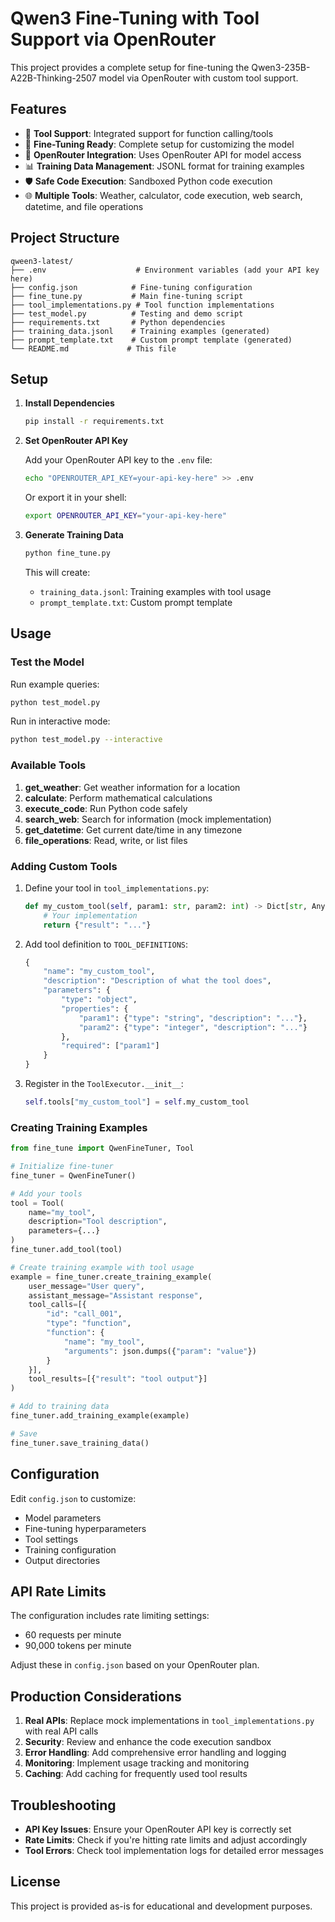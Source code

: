 # Qwen3 Fine-Tuning with Tool Support via OpenRouter

This project provides a complete setup for fine-tuning the Qwen3-235B-A22B-Thinking-2507 model via OpenRouter with custom tool support.

## Features

- 🔧 **Tool Support**: Integrated support for function calling/tools
- 🎯 **Fine-Tuning Ready**: Complete setup for customizing the model
- 🚀 **OpenRouter Integration**: Uses OpenRouter API for model access
- 📊 **Training Data Management**: JSONL format for training examples
- 🛡️ **Safe Code Execution**: Sandboxed Python code execution
- 🌐 **Multiple Tools**: Weather, calculator, code execution, web search, datetime, and file operations

## Project Structure

```
qween3-latest/
├── .env                    # Environment variables (add your API key here)
├── config.json            # Fine-tuning configuration
├── fine_tune.py           # Main fine-tuning script
├── tool_implementations.py # Tool function implementations
├── test_model.py          # Testing and demo script
├── requirements.txt       # Python dependencies
├── training_data.jsonl    # Training examples (generated)
├── prompt_template.txt    # Custom prompt template (generated)
└── README.md             # This file
```

## Setup

1. **Install Dependencies**
   ```bash
   pip install -r requirements.txt
   ```

2. **Set OpenRouter API Key**
   
   Add your OpenRouter API key to the `.env` file:
   ```bash
   echo "OPENROUTER_API_KEY=your-api-key-here" >> .env
   ```
   
   Or export it in your shell:
   ```bash
   export OPENROUTER_API_KEY="your-api-key-here"
   ```

3. **Generate Training Data**
   ```bash
   python fine_tune.py
   ```
   
   This will create:
   - `training_data.jsonl`: Training examples with tool usage
   - `prompt_template.txt`: Custom prompt template

## Usage

### Test the Model

Run example queries:
```bash
python test_model.py
```

Run in interactive mode:
```bash
python test_model.py --interactive
```

### Available Tools

1. **get_weather**: Get weather information for a location
2. **calculate**: Perform mathematical calculations
3. **execute_code**: Run Python code safely
4. **search_web**: Search for information (mock implementation)
5. **get_datetime**: Get current date/time in any timezone
6. **file_operations**: Read, write, or list files

### Adding Custom Tools

1. Define your tool in `tool_implementations.py`:
   ```python
   def my_custom_tool(self, param1: str, param2: int) -> Dict[str, Any]:
       # Your implementation
       return {"result": "..."}
   ```

2. Add tool definition to `TOOL_DEFINITIONS`:
   ```python
   {
       "name": "my_custom_tool",
       "description": "Description of what the tool does",
       "parameters": {
           "type": "object",
           "properties": {
               "param1": {"type": "string", "description": "..."},
               "param2": {"type": "integer", "description": "..."}
           },
           "required": ["param1"]
       }
   }
   ```

3. Register in the `ToolExecutor.__init__`:
   ```python
   self.tools["my_custom_tool"] = self.my_custom_tool
   ```

### Creating Training Examples

```python
from fine_tune import QwenFineTuner, Tool

# Initialize fine-tuner
fine_tuner = QwenFineTuner()

# Add your tools
tool = Tool(
    name="my_tool",
    description="Tool description",
    parameters={...}
)
fine_tuner.add_tool(tool)

# Create training example with tool usage
example = fine_tuner.create_training_example(
    user_message="User query",
    assistant_message="Assistant response",
    tool_calls=[{
        "id": "call_001",
        "type": "function",
        "function": {
            "name": "my_tool",
            "arguments": json.dumps({"param": "value"})
        }
    }],
    tool_results=[{"result": "tool output"}]
)

# Add to training data
fine_tuner.add_training_example(example)

# Save
fine_tuner.save_training_data()
```

## Configuration

Edit `config.json` to customize:
- Model parameters
- Fine-tuning hyperparameters
- Tool settings
- Training configuration
- Output directories

## API Rate Limits

The configuration includes rate limiting settings:
- 60 requests per minute
- 90,000 tokens per minute

Adjust these in `config.json` based on your OpenRouter plan.

## Production Considerations

1. **Real APIs**: Replace mock implementations in `tool_implementations.py` with real API calls
2. **Security**: Review and enhance the code execution sandbox
3. **Error Handling**: Add comprehensive error handling and logging
4. **Monitoring**: Implement usage tracking and monitoring
5. **Caching**: Add caching for frequently used tool results

## Troubleshooting

- **API Key Issues**: Ensure your OpenRouter API key is correctly set
- **Rate Limits**: Check if you're hitting rate limits and adjust accordingly
- **Tool Errors**: Check tool implementation logs for detailed error messages

## License

This project is provided as-is for educational and development purposes.
